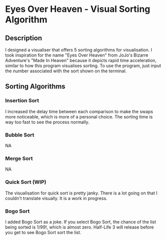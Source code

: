 # Eyes Over Heaven - Visual Sorting Algorithm

## Description
I designed a visualiser that offers 5 sorting algorithms for visualisation. I took inspiration for the name "Eyes Over Heaven" from JoJo's Bizarre Adventure's "Made In Heaven" because it depicts rapid time acceleration, similar to how this program visualises sorting. 
To use the program, just input the number associated with the sort shown on the terminal.

## Sorting Algorithms
### Insertion Sort
I increased the delay time between each comparison to make the swaps more noticeable, which is more of a personal choice. The sorting time is way too fast to see the process normally.

### Bubble Sort
NA

### Merge Sort
NA

### Quick Sort (WIP)
The visualisation for quick sort is pretty janky. There is a lot going on that I couldn't translate visually. It is a work in progress.
### Bogo Sort
I added Bogo Sort as a joke. If you select Bogo Sort, the chance of the list being sorted is $1/99!$, which is almost zero. Half-Life 3 will release before you get to see Bogo Sort sort the list.

